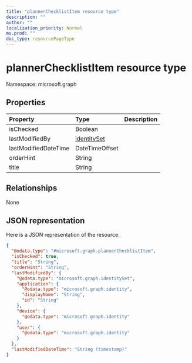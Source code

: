 ```yaml
---
title: "plannerChecklistItem resource type"
description: ""
author: ""
localization_priority: Normal
ms.prod: ""
doc_type: resourcePageType
---
```


# plannerChecklistItem resource type


Namespace: microsoft.graph



## Properties
|Property|Type|Description|
|:---|:---|:---|
|isChecked|Boolean||
|lastModifiedBy|[identitySet](../resources/identityset.md)||
|lastModifiedDateTime|DateTimeOffset||
|orderHint|String||
|title|String||

## Relationships
None

## JSON representation
Here is a JSON representation of the resource.
<!-- {
  "blockType": "resource",
  "@odata.type": "microsoft.graph.plannerChecklistItem"
}
-->
``` json
{
  "@odata.type": "#microsoft.graph.plannerChecklistItem",
  "isChecked": true,
  "title": "String",
  "orderHint": "String",
  "lastModifiedBy": {
    "@odata.type": "microsoft.graph.identitySet",
    "application": {
      "@odata.type": "microsoft.graph.identity",
      "displayName": "String",
      "id": "String"
    },
    "device": {
      "@odata.type": "microsoft.graph.identity"
    },
    "user": {
      "@odata.type": "microsoft.graph.identity"
    }
  },
  "lastModifiedDateTime": "String (timestamp)"
}
```

